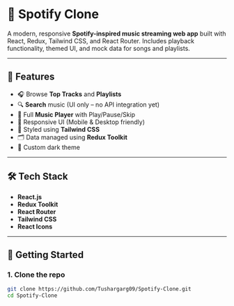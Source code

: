 # 🎵 Spotify Clone

A modern, responsive **Spotify-inspired music streaming web app** built with React, Redux, Tailwind CSS, and React Router. Includes playback functionality, themed UI, and mock data for songs and playlists.

---

## 🚀 Features

- 🎧 Browse **Top Tracks** and **Playlists**
- 🔍 **Search** music (UI only – no API integration yet)
- 🎵 Full **Music Player** with Play/Pause/Skip
- 📱 Responsive UI (Mobile & Desktop friendly)
- 💅 Styled using **Tailwind CSS**
- 🗂️ Data managed using **Redux Toolkit**
- 🎨 Custom dark theme

---

## 🛠️ Tech Stack

- **React.js**
- **Redux Toolkit**
- **React Router**
- **Tailwind CSS**
- **React Icons**

---

## 🧪 Getting Started

### 1. Clone the repo

```bash
git clone https://github.com/Tushargarg09/Spotify-Clone.git
cd Spotify-Clone
